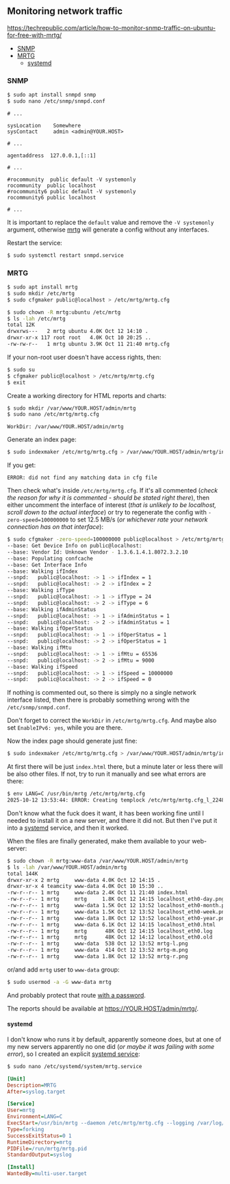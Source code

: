 ## Monitoring network traffic

<https://techrepublic.com/article/how-to-monitor-snmp-traffic-on-ubuntu-for-free-with-mrtg/>

<!-- MarkdownTOC -->

- [SNMP](#snmp)
- [MRTG](#mrtg)
    - [systemd](#systemd)

<!-- /MarkdownTOC -->

### SNMP

``` sh
$ sudo apt install snmpd snmp
$ sudo nano /etc/snmp/snmpd.conf
```
```
# ...

sysLocation    Somewhere
sysContact     admin <admin@YOUR.HOST>

# ...

agentaddress  127.0.0.1,[::1]

# ...

#rocommunity  public default -V systemonly
rocommunity  public localhost
#rocommunity6 public default -V systemonly
rocommunity6 public localhost

# ...
```

It is important to replace the `default` value and remove the `-V systemonly` argument, otherwise [mrtg](#mrtg) will generate a config without any interfaces.

Restart the service:

``` sh
$ sudo systemctl restart snmpd.service
```

### MRTG

``` sh
$ sudo apt install mrtg
$ sudo mkdir /etc/mrtg
$ sudo cfgmaker public@localhost > /etc/mrtg/mrtg.cfg

$ sudo chown -R mrtg:ubuntu /etc/mrtg
$ ls -lah /etc/mrtg
total 12K
drwxrws---   2 mrtg ubuntu 4.0K Oct 12 14:10 .
drwxr-xr-x 117 root root   4.0K Oct 10 20:25 ..
-rw-rw-r--   1 mrtg ubuntu 3.9K Oct 11 21:40 mrtg.cfg
```

If your non-root user doesn't have access rights, then:

``` sh
$ sudo su
$ cfgmaker public@localhost > /etc/mrtg/mrtg.cfg
$ exit
```

Create a working directory for HTML reports and charts:

``` sh
$ sudo mkdir /var/www/YOUR.HOST/admin/mrtg
$ sudo nano /etc/mrtg/mrtg.cfg
```
```
WorkDir: /var/www/YOUR.HOST/admin/mrtg
```

Generate an index page:

``` sh
$ sudo indexmaker /etc/mrtg/mrtg.cfg > /var/www/YOUR.HOST/admin/mrtg/index.html
```

If you get:

```
ERROR: did not find any matching data in cfg file
```

Then check what's inside `/etc/mrtg/mrtg.cfg`. If it's all commented (*check the reason for why it is commented - should be stated right there*), then either uncomment the interface of interest (*that is unlikely to be localhost, scroll down to the actual interface*) or try to regenerate the config with `-zero-speed=100000000` to set 12.5 MB/s (*or whichever rate your network connection has on that interface*):

``` sh
$ sudo cfgmaker -zero-speed=100000000 public@localhost > /etc/mrtg/mrtg.cfg
--base: Get Device Info on public@localhost:
--base: Vendor Id: Unknown Vendor - 1.3.6.1.4.1.8072.3.2.10
--base: Populating confcache
--base: Get Interface Info
--base: Walking ifIndex
--snpd:   public@localhost: -> 1 -> ifIndex = 1
--snpd:   public@localhost: -> 2 -> ifIndex = 2
--base: Walking ifType
--snpd:   public@localhost: -> 1 -> ifType = 24
--snpd:   public@localhost: -> 2 -> ifType = 6
--base: Walking ifAdminStatus
--snpd:   public@localhost: -> 1 -> ifAdminStatus = 1
--snpd:   public@localhost: -> 2 -> ifAdminStatus = 1
--base: Walking ifOperStatus
--snpd:   public@localhost: -> 1 -> ifOperStatus = 1
--snpd:   public@localhost: -> 2 -> ifOperStatus = 1
--base: Walking ifMtu
--snpd:   public@localhost: -> 1 -> ifMtu = 65536
--snpd:   public@localhost: -> 2 -> ifMtu = 9000
--base: Walking ifSpeed
--snpd:   public@localhost: -> 1 -> ifSpeed = 10000000
--snpd:   public@localhost: -> 2 -> ifSpeed = 0
```

If nothing is commented out, so there is simply no a single network interface listed, then there is probably something wrong with the `/etc/snmp/snmpd.conf`.

Don't forget to correct the `WorkDir` in `/etc/mrtg/mrtg.cfg`. And maybe also set `EnableIPv6: yes`, while you are there.

Now the index page should generate just fine:

``` sh
$ sudo indexmaker /etc/mrtg/mrtg.cfg > /var/www/YOUR.HOST/admin/mrtg/index.html
```

At first there will be just `index.html` there, but a minute later or less there will be also other files. If not, try to run it manually and see what errors are there:

``` sh
$ env LANG=C /usr/bin/mrtg /etc/mrtg/mrtg.cfg
2025-10-12 13:53:44: ERROR: Creating templock /etc/mrtg/mrtg.cfg_l_224875: Permission denied at /usr/bin/mrtg line 2091.
```

Don't know what the fuck does it want, it has been working fine until I needed to install it on a new server, and there it did not. But then I've put it into a [systemd](#systemd) service, and then it worked.

When the files are finally generated, make them available to your web-server:

``` sh
$ sudo chown -R mrtg:www-data /var/www/YOUR.HOST/admin/mrtg
$ ls -lah /var/www/YOUR.HOST/admin/mrtg
total 144K
drwxr-xr-x 2 mrtg     www-data 4.0K Oct 12 14:15 .
drwxr-xr-x 4 teamcity www-data 4.0K Oct 10 15:30 ..
-rw-r--r-- 1 mrtg     www-data 2.4K Oct 11 21:40 index.html
-rw-r--r-- 1 mrtg     mrtg     1.8K Oct 12 14:15 localhost_eth0-day.png
-rw-r--r-- 1 mrtg     www-data 1.5K Oct 12 13:52 localhost_eth0-month.png
-rw-r--r-- 1 mrtg     www-data 1.5K Oct 12 13:52 localhost_eth0-week.png
-rw-r--r-- 1 mrtg     www-data 1.8K Oct 12 13:52 localhost_eth0-year.png
-rw-r--r-- 1 mrtg     www-data 6.1K Oct 12 14:15 localhost_eth0.html
-rw-r--r-- 1 mrtg     mrtg      48K Oct 12 14:15 localhost_eth0.log
-rw-r--r-- 1 mrtg     mrtg      48K Oct 12 14:12 localhost_eth0.old
-rw-r--r-- 1 mrtg     www-data  538 Oct 12 13:52 mrtg-l.png
-rw-r--r-- 1 mrtg     www-data  414 Oct 12 13:52 mrtg-m.png
-rw-r--r-- 1 mrtg     www-data 1.8K Oct 12 13:52 mrtg-r.png
```

or/and add `mrtg` user to `www-data` group:

``` sh
$ sudo usermod -a -G www-data mrtg
```

And probably protect that route [with a password](/_linux/index.md#basic-authentication).

The reports should be available at <https://YOUR.HOST/admin/mrtg/>.

#### systemd

I don't know who runs it by default, apparently someone does, but at one of my new servers apparently no one did (*or maybe it was failing with some error*), so I created an explicit [systemd service](https://github.com/inex/IXP-Manager/issues/627):

``` sh
$ sudo nano /etc/systemd/system/mrtg.service
```
``` ini
[Unit]
Description=MRTG
After=syslog.target

[Service]
User=mrtg
Environment=LANG=C
ExecStart=/usr/bin/mrtg --daemon /etc/mrtg/mrtg.cfg --logging /var/log/mrtg/mrtg.log --pid-file=/run/mrtg/mrtg.pid --lock-file /var/lock/mrtg/mrtg_l --confcache-file /var/lib/mrtg/mrtg.ok
Type=forking
SuccessExitStatus=0 1
RuntimeDirectory=mrtg
PIDFile=/run/mrtg/mrtg.pid
StandardOutput=syslog

[Install]
WantedBy=multi-user.target
```
